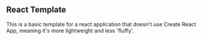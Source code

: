 ## React Template

This is a basic template for a react application that doesn't use Create React App, meaning it's more lightweight and less 'fluffy'.
